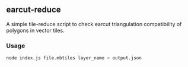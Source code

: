 ## earcut-reduce

A simple tile-reduce script to check earcut triangulation compatibility of polygons in vector tiles.

### Usage

```bash
node index.js file.mbtiles layer_name > output.json
```
